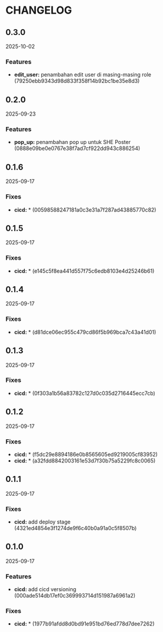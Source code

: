 # CHANGELOG

<!--- next entry here -->

## 0.3.0
2025-10-02

### Features

- **edit_user:** penambahan edit user di masing-masing role (79250ebb9343d98d833f358f14b92bc1be35e8d3)

## 0.2.0
2025-09-23

### Features

- **pop_up:** penambahan pop up untuk SHE Poster (0888e09be0e0767e38f7ad7cf922dd943c886254)

## 0.1.6
2025-09-17

### Fixes

- **cicd:** * (00598588247181a0c3e31a7f287ad43885770c82)

## 0.1.5
2025-09-17

### Fixes

- **cicd:** * (e145c5f8ea441d557f75c6edb8103e4d25246b61)

## 0.1.4
2025-09-17

### Fixes

- **cicd:** * (d81dce06ec955c479cd86f5b969bca7c43a41d01)

## 0.1.3
2025-09-17

### Fixes

- **cicd:** * (0f303a1b56a83782c127d0c035d2716445ecc7cb)

## 0.1.2
2025-09-17

### Fixes

- **cicd:** * (f5dc29e8894186e0b8565605ed9219005cf83952)
- **cicd:** * (a32fdd8842003161e53d7f30b75a5229fc8c0065)

## 0.1.1
2025-09-17

### Fixes

- **cicd:** add deploy stage (4321ed4854e3f1274de9f6c40b0a91a0c5f8507b)

## 0.1.0
2025-09-17

### Features

- **cicd:** add cicd versioning (000ade514db17ef0c369993714d151987a6961a2)

### Fixes

- **cicd:** * (1977b91afdd8d0bd91e951bd76ed778d7dee7262)